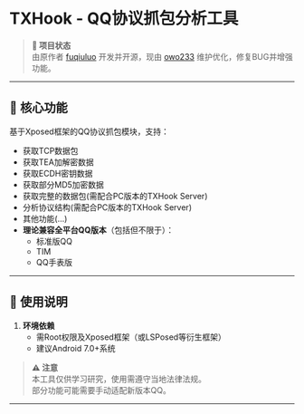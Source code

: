 # **TXHook - QQ协议抓包分析工具**
 
> **📌 项目状态**  
> 由原作者 [fuqiuluo](https://github.com/fuqiuluo)  开发并开源，现由 [owo233](https://github.com/callng)  维护优化，修复BUG并增强功能。
 
---
 
## **🔧 核心功能**  
基于Xposed框架的QQ协议抓包模块，支持：  
- 获取TCP数据包
- 获取TEA加解密数据
- 获取ECDH密钥数据
- 获取部分MD5加密数据
- 获取完整的数据包(需配合PC版本的TXHook Server)
- 分析协议结构(需配合PC版本的TXHook Server)
- 其他功能(...)
- **理论兼容全平台QQ版本**（包括但不限于）：  
  - 标准版QQ  
  - TIM
  - QQ手表版
 
---
 
## **🚀 使用说明**  
1. **环境依赖**  
   - 需Root权限及Xposed框架（或LSPosed等衍生框架）  
   - 建议Android 7.0+系统    

> **⚠️ 注意**  
> 本工具仅供学习研究，使用需遵守当地法律法规。  
> 部分功能可能需要手动适配新版本QQ。  
 
--- 
